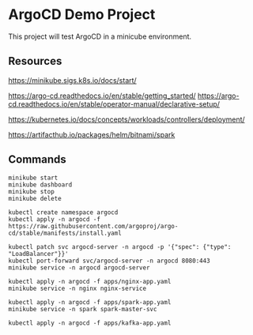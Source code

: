 # ArgoCD Demo Project
This project will test ArgoCD in a minicube environment.

## Resources
https://minikube.sigs.k8s.io/docs/start/

https://argo-cd.readthedocs.io/en/stable/getting_started/
https://argo-cd.readthedocs.io/en/stable/operator-manual/declarative-setup/

https://kubernetes.io/docs/concepts/workloads/controllers/deployment/

https://artifacthub.io/packages/helm/bitnami/spark

## Commands
```
minikube start
minikube dashboard
minikube stop
minikube delete

kubectl create namespace argocd
kubectl apply -n argocd -f https://raw.githubusercontent.com/argoproj/argo-cd/stable/manifests/install.yaml

kubectl patch svc argocd-server -n argocd -p '{"spec": {"type": "LoadBalancer"}}'
kubectl port-forward svc/argocd-server -n argocd 8080:443
minikube service -n argocd argocd-server

kubectl apply -n argocd -f apps/nginx-app.yaml
minikube service -n nginx nginx-service

kubectl apply -n argocd -f apps/spark-app.yaml
minikube service -n spark spark-master-svc

kubectl apply -n argocd -f apps/kafka-app.yaml
```
